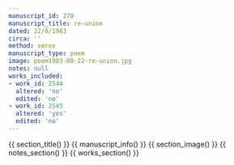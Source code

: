 ```yaml
---
manuscript_id: 270
manuscript_title: re-union
dated: 22/8/1983
circa: ''
method: xerox
manuscript_type: poem
image: poem1983-08-22-re-union.jpg
notes: null
works_included:
- work_id: 2544
  altered: 'no'
  edited: 'no'
- work_id: 2545
  altered: 'yes'
  edited: 'no'
---
```


{{ section_title() }}
{{ manuscript_info() }}
{{ section_image() }}
{{ notes_section() }}
{{ works_section() }}
